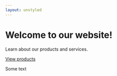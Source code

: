 ```yaml
---
layout: unstyled
---
```


<div class="hero">
  <h1>Welcome to our website!</h1>
  <p>Learn about our products and services.</p>
  <a href="/products" class="btn-primary">View products</a>
</div>

Some text
